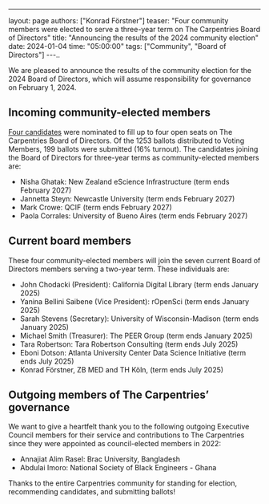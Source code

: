 ---
layout: page
authors: ["Konrad Förstner"]
teaser: "Four community members were elected to serve a three-year term on The Carpentries Board of Directors"
title: "Announcing the results of the 2024 community election"
date: 2024-01-04
time: "05:00:00"
tags: ["Community", "Board of Directors"]
---..

We are pleased to announce the results of the community election for the 2024 Board of Directors, which will assume responsibility for governance on February 1, 2024.

## Incoming community-elected members

[Four candidates](https://carpentries.org/blog/2023/11/election-nominees-for-the-2024-board-of-directors/) were nominated to fill up to four open seats on The Carpentries Board of Directors. Of the 1253 ballots distributed to Voting Members, 199 ballots were submitted (16% turnout). The candidates joining the Board of Directors for three-year terms as community-elected members are:

* Nisha Ghatak: New Zealand eScience Infrastructure (term ends February 2027)
* Jannetta Steyn: Newcastle University (term ends February 2027)
* Mark Crowe: QCIF (term ends February 2027)
* Paola Corrales: University of Bueno Aires (term ends February 2027)


## Current board members 

These four community-elected members will join the seven current Board of Directors members serving a two-year term. These individuals are:  

* John Chodacki (President): California Digital Library (term ends January 2025)
* Yanina Bellini Saibene (Vice President): rOpenSci (term ends January 2025)
* Sarah Stevens (Secretary): University of Wisconsin-Madison (term ends January 2025)
* Michael Smith (Treasurer): The PEER Group (term ends January 2025)
* Tara Robertson: Tara Robertson Consulting (term ends July 2025)
* Eboni Dotson: Atlanta University Center Data Science Initiative (term ends July 2025)
* Konrad Förstner, ZB MED and TH Köln, (term ends July 2025)

## Outgoing members of The Carpentries’ governance

We want to give a heartfelt thank you to the following outgoing Executive Council members for their service and contributions to The Carpentries since they were appointed as council-elected members in 2022: 

* Annajiat Alim Rasel: Brac University, Bangladesh 
* Abdulai Imoro: National Society of Black Engineers - Ghana 

Thanks to the entire Carpentries community for standing for election, recommending candidates, and submitting ballots!